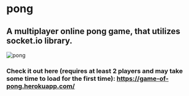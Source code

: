 # pong

## A multiplayer online pong game, that utilizes socket.io library.

![pong](https://user-images.githubusercontent.com/48072394/90343482-f4d63900-e010-11ea-8adf-79c379ff2fe5.png)

### Check it out here (requires at least 2 players and may take some time to load for the first time): https://game-of-pong.herokuapp.com/ <br>
